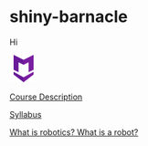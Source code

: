 # shiny-barnacle
Hi


![alt text](https://github.com/adam-p/markdown-here/raw/master/src/common/images/icon48.png "Logo Title Text 1")


[Course Description](https://github.com/mohammaw000/shiny-barnacle/blob/master/Course%20Description.md)



[Syllabus](https://github.com/mohammaw000/shiny-barnacle/blob/master/Course%20Description.md)




[What is robotics? What is a robot?](https://github.com/mohammaw000/shiny-barnacle/blob/master/What%20is%20robotics%3F%20What%20is%20a%20robot%3F.md)

